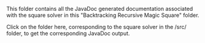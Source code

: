 This folder contains all the JavaDoc generated documentation associated with the square solver in this "Backtracking Recursive Magic Square" folder. 

Click on the folder here, corresponding to the square solver in the /src/ folder, to get the corresponding JavaDoc output.